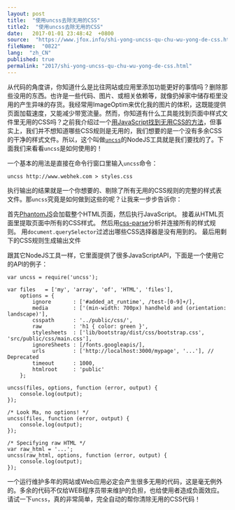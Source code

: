 ```yaml
---
layout: post
title:  "使用uncss去除无用的CSS"
title2:  "使用uncss去除无用的CSS"
date:   2017-01-01 23:48:42  +0800
source:  "https://www.jfox.info/shi-yong-uncss-qu-chu-wu-yong-de-css.html"
fileName:  "0822"
lang:  "zh_CN"
published: true
permalink: "2017/shi-yong-uncss-qu-chu-wu-yong-de-css.html"
---
```




从代码的角度讲，你知道什么是比往网站或应用里添加功能更好的事情吗？删除那些没用的东西。也许是一些代码、图片、或相关依赖等，就像扔掉家中储存柜里没用的产生异味的存货。我经常用ImageOptim来优化我的图片的体积，这既能提供页面加载速度，又能减少带宽流量。然而，你知道有什么工具能找到页面中样式文件里无用的CSS吗？之前我介绍过一个[用JavaScript找到无用CSS的方法](http://www.webhek.com/detect-unmatched-css-selectors/)，但事实上，我们并不想知道哪些CSS规则是无用的，我们想要的是一个没有多余CSS的干净的样式文件。所以，这个叫做[`uncss`](https://github.com/giakki/uncss)的NodeJS工具就是我们要找的了。下面我们来看看`uncss`是如何使用的！

一个基本的用法是直接在命令行窗口里输入`uncss`命令：

    uncss http://www.webhek.com > styles.css

执行输出的结果就是一个你想要的、剔除了所有无用的CSS规则的完整的样式表文件。那`uncss`究竟是如何做到这些的呢？让我来一步步告诉你：

首先[PhantomJS](https://github.com/Obvious/phantomjs)会加载整个HTML页面，然后执行JavaScript。
接着从HTML页面里提取页面中所有的CSS样式。
然后用[css-parse](https://github.com/reworkcss/css)分析并连接所有的样式规则。
用`document.querySelector`过滤出哪些CSS选择器是没有用到的。 最后用剩下的CSS规则生成输出文件

跟其它NodeJS工具一样，它里面提供了很多JavaScriptAPI，下面是一个使用它的API的例子：

    var uncss = require('uncss');
    
    var files   = ['my', 'array', 'of', 'HTML', 'files'],
        options = {
            ignore       : ['#added_at_runtime', /test-[0-9]+/],
            media        : ['(min-width: 700px) handheld and (orientation: landscape)'],
            csspath      : '../public/css/',
            raw          : 'h1 { color: green }',
            stylesheets  : ['lib/bootstrap/dist/css/bootstrap.css', 'src/public/css/main.css'],
            ignoreSheets : [/fonts.googleapis/],
            urls         : ['http://localhost:3000/mypage', '...'], // Deprecated
            timeout      : 1000,
            htmlroot     : 'public'
        };
    
    uncss(files, options, function (error, output) {
        console.log(output);
    });
    
    /* Look Ma, no options! */
    uncss(files, function (error, output) {
        console.log(output);
    });
    
    /* Specifying raw HTML */
    var raw_html = '...';
    uncss(raw_html, options, function (error, output) {
        console.log(output);
    });

一个运行维护多年的网站或Web应用必定会产生很多无用的代码，这是毫无例外的。多余的代码不仅给WEB程序员带来维护的负担，也给使用者造成负面效应。请试一下`uncss`，真的非常简单，完全自动的帮你清除无用的CSS代码！
